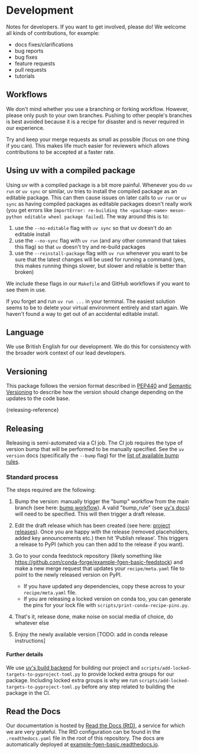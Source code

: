 # Development

Notes for developers.
If you want to get involved, please do!
We welcome all kinds of contributions, for example:

- docs fixes/clarifications
- bug reports
- bug fixes
- feature requests
- pull requests
- tutorials

## Workflows

<!---
This section is auto-generated by the copier template
and the text below is just a placeholder to get you started.
The workflows section will likely need to be updated
to be project specific as the project's norms are established.
-->

We don't mind whether you use a branching or forking workflow.
However, please only push to your own branches.
Pushing to other people's branches is best avoided because
it is a recipe for disaster
and is never required in our experience.

Try and keep your merge requests as small as possible
(focus on one thing if you can).
This makes life much easier for reviewers
which allows contributions to be accepted at a faster rate.

## Using uv with a compiled package

Using uv with a compiled package is a bit more painful.
Whenever you do `uv run` or `uv sync` or similar,
uv tries to install the compiled package as an editable package.
This can then cause issues on later calls to `uv run` or `uv sync`
as having compiled packages as editable packages doesn't really work
(you get errors like
`ImportError: re-building the <package-name> meson-python editable wheel package failed`).
The way around this is to:

1. use the `--no-editable` flag with `uv sync`
    so that uv doesn't do an editable install
1. use the `--no-sync` flag with `uv run`
    (and any other command that takes this flag)
    so that `uv` doesn't try and re-build packages
1. use the `--reinstall-package` flag with `uv run`
    whenever you want to be sure that the latest changes
    will be used for running a command
    (yes, this makes running things slower,
    but slower and reliable is better than broken)

We include these flags in our `Makefile` and GitHub workflows
if you want to see them in use.

If you forget and run `uv run ...` in your terminal.
The easiest solution seems to be to delete your virtual environment entirely and start again.
We haven't found a way to get out of an accidental editable install.

## Language

We use British English for our development.
We do this for consistency with the broader work context of our lead developers.

## Versioning

This package follows the version format described in [PEP440](https://peps.python.org/pep-0440/)
and [Semantic Versioning](https://semver.org/) to describe how the version
should change depending on the updates to the code base.

[](){releasing-reference}
## Releasing

Releasing is semi-automated via a CI job.
The CI job requires the type of version bump
that will be performed to be manually specified.
See the `uv version` docs (specifically the `--bump` flag) for the
[list of available bump rules](https://docs.astral.sh/uv/reference/cli/#uv-version).

### Standard process

The steps required are the following:

1. Bump the version: manually trigger the "bump" workflow from the main branch
   (see here: [bump workflow](https://github.com/openscm/example-fgen-basic/actions/workflows/bump.yaml)).
   A valid "bump_rule" (see [uv's docs](https://docs.astral.sh/uv/reference/cli/#uv-version))
   will need to be specified.
   This will then trigger a draft release.

1. Edit the draft release which has been created
   (see here:
   [project releases](https://github.com/openscm/example-fgen-basic/releases)).
   Once you are happy with the release
   (removed placeholders, added key announcements etc.)
   then hit 'Publish release'.
   This triggers a release to PyPI
   (which you can then add to the release if you want).

1. Go to your conda feedstock repository
   (likely something like https://github.com/conda-forge/example-fgen-basic-feedstock)
   and make a new merge request that updates your `recipe/meta.yaml` file
   to point to the newly released version on PyPI.

   - If you have updated any dependencies, copy these across to your `recipe/meta.yaml` file.
   - If you are releasing a locked version on conda too,
     you can generate the pins for your lock file with `scripts/print-conda-recipe-pins.py`.

1. That's it, release done, make noise on social media of choice, do whatever
   else

1. Enjoy the newly available version
[TODO: add in conda release instructions]

#### Further details

We use [uv's build backend](https://docs.astral.sh/uv/concepts/build-backend) for building our project
and `scripts/add-locked-targets-to-pyproject-toml.py`
to provide locked extra groups for our package.
Including locked extra groups is why we run `scripts/add-locked-targets-to-pyproject-toml.py`
before any step related to building the package in the CI.

## Read the Docs

Our documentation is hosted by [Read the Docs (RtD)](https://www.readthedocs.org/),
a service for which we are very grateful.
The RtD configuration can be found in the `.readthedocs.yaml` file
in the root of this repository.
The docs are automatically deployed at
[example-fgen-basic.readthedocs.io](https://example-fgen-basic.readthedocs.io/en/latest/).
